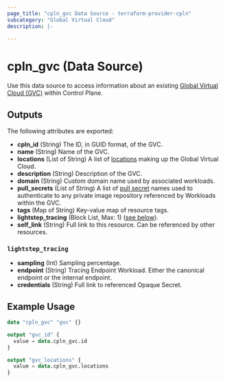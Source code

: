 ```yaml
---
page_title: "cpln_gvc Data Source - terraform-provider-cpln"
subcategory: "Global Virtual Cloud"
description: |-
  
---
```

# cpln_gvc (Data Source)

Use this data source to access information about an existing [Global Virtual Cloud (GVC)](https://docs.controlplane.com/reference/gvc) within Control Plane. 

## Outputs

The following attributes are exported:

- **cpln_id** (String) The ID, in GUID format, of the GVC.
- **name** (String) Name of the GVC.
- **locations** (List of String) A list of [locations](https://docs.controlplane.com/reference/location#current) making up the Global Virtual Cloud.
- **description** (String) Description of the GVC.
- **domain** (String) Custom domain name used by associated workloads.
- **pull_secrets** (List of String) A list of [pull secret](https://docs.controlplane.com/reference/gvc#pull-secrets) names used to authenticate to any private image repository referenced by Workloads within the GVC.
- **tags** (Map of String) Key-value map of resource tags.
- **lightstep_tracing** (Block List, Max: 1) ([see below](#nestedblock--lightstep_tracing)).
- **self_link** (String) Full link to this resource. Can be referenced by other resources.

<a id="nestedblock--lightstep_tracing"></a>
### `lightstep_tracing`

- **sampling** (Int) Sampling percentage.
- **endpoint** (String) Tracing Endpoint Workload. Either the canonical endpoint or the internal endpoint.
- **credentials** (String) Full link to referenced Opaque Secret.

## Example Usage

```terraform
data "cpln_gvc" "gvc" {}

output "gvc_id" {
  value = data.cpln_gvc.id
}

output "gvc_locations" {
  value = data.cpln_gvc.locations
}
```